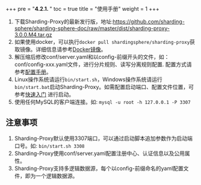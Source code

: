 +++
pre = "<b>4.2.1. </b>"
toc = true
title = "使用手册"
weight = 1
+++

1. 下载Sharding-Proxy的最新发行版，地址:https://github.com/sharding-sphere/sharding-sphere-doc/raw/master/dist/sharding-proxy-3.0.0.M4.tar.gz
1. 如果使用docker，可以执行`docker pull shardingsphere/sharding-proxy`获取镜像。详细信息请参考[Docker镜像](/cn/manual/sharding-proxy/docker/)。
1. 解压缩后修改conf/server.yaml和以config-前缀开头的文件，如：conf/config-xxx.yaml文件，进行分片规则、读写分离规则配置. 配置方式请参考[配置手册](/cn/manual/sharding-proxy/configuration/)。
1. Linux操作系统请运行`bin/start.sh`，Windows操作系统请运行`bin/start.bat`启动Sharding-Proxy。如需配置启动端口、配置文件位置，可参考[快速入门](/cn/quick-start/sharding-proxy-quick-start/)
进行启动。
1. 使用任何MySQL的客户端连接。如: `mysql -u root -h 127.0.0.1 -P 3307`

## 注意事项

1. Sharding-Proxy默认使用3307端口，可以通过启动脚本追加参数作为启动端口号。如: `bin/start.sh 3308`
1. Sharding-Proxy使用conf/server.yaml配置注册中心、认证信息以及公用属性。
1. Sharding-Proxy支持多逻辑数据源，每个以config-前缀命名的yaml配置文件，即为一个逻辑数据源。
